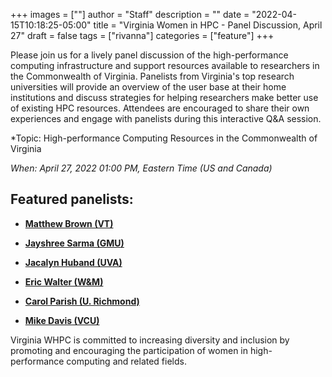 +++
images = [""]
author = "Staff"
description = ""
date = "2022-04-15T10:18:25-05:00"
title = "Virginia Women in HPC - Panel Discussion, April 27"
draft = false
tags = ["rivanna"]
categories = ["feature"]
+++

Please join us for a lively panel discussion of the high-performance computing infrastructure and support resources available to researchers in the Commonwealth of Virginia. Panelists from Virginia's top research universities will provide an overview of the user base at their home institutions and discuss strategies for helping researchers make better use of existing HPC resources. Attendees are encouraged to share their own experiences and engage with panelists during this interactive Q&A session.

*Topic: High-performance Computing Resources in the Commonwealth of Virginia

*When: April 27, 2022 01:00 PM, Eastern Time (US and Canada)* 

<!-- No Longer Active -->
<!-- 
{{< button button-class="primary" button-text="REGISTER NOW!" button-url="https://virginia.zoom.us/meeting/register/tJ0rduCtrTgjHdF5iNa8xSv9gIagSqsly2Hb" >}} -->


## Featured panelists:

* [**Matthew Brown (VT)**](https://arc.vt.edu/about/our-team/matthew-brown.html) 

* [**Jayshree Sarma (GMU)**](https://its.gmu.edu/member/jayshree-sarma/)

* [**Jacalyn Huband (UVA)**](https://www.rc.virginia.edu/about/people/huband/)

* [**Eric Walter (W&M)**](https://www.wm.edu/offices/it/about/staff/walter_e.php)

* [**Carol Parish (U. Richmond)**](https://chemistry.richmond.edu/faculty/cparish/)

* [**Mike Davis (VCU)**](https://chipc.vcu.edu/welcome/people/)

Virginia WHPC is committed to increasing diversity and inclusion by promoting and encouraging the participation of women in high-performance computing and related fields. 
